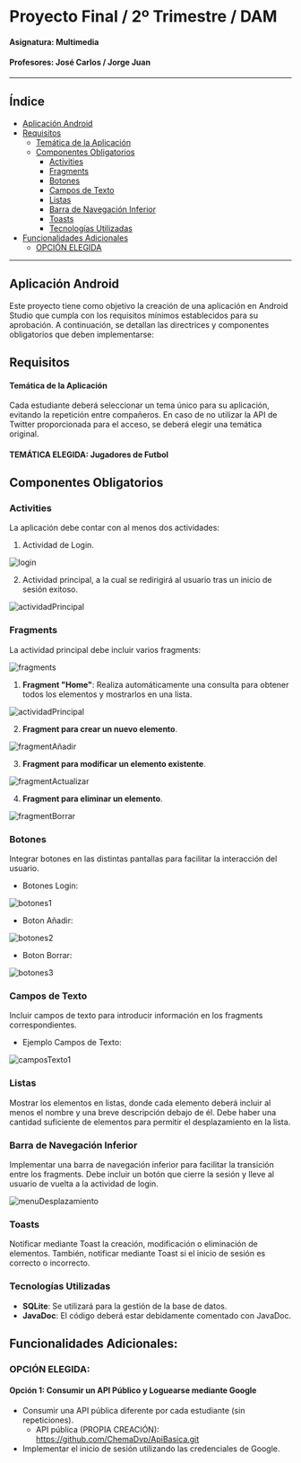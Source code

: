 # Proyecto Final / 2º Trimestre / DAM

#### Asignatura: Multimedia
#### Profesores: José Carlos / Jorge Juan
---

## Índice

- [Aplicación Android](#aplicación-android)
- [Requisitos](#requisitos)
  - [Temática de la Aplicación](#temática-de-la-aplicación)
  - [Componentes Obligatorios](#componentes-obligatorios)
    - [Activities](#activities)
    - [Fragments](#fragments)
    - [Botones](#botones)
    - [Campos de Texto](#campos-de-texto)
    - [Listas](#listas)
    - [Barra de Navegación Inferior](#barra-de-navegación-inferior)
    - [Toasts](#toasts)
    - [Tecnologías Utilizadas](#tecnologías-utilizadas)
- [Funcionalidades Adicionales](#funcionalidades-adicionales)
    - [OPCIÓN ELEGIDA](#opción-elegida)

---

## Aplicación Android

Este proyecto tiene como objetivo la creación de una aplicación en Android Studio que cumpla con los requisitos mínimos establecidos para su aprobación. A continuación, se detallan las directrices y componentes obligatorios que deben implementarse:

## Requisitos
#### Temática de la Aplicación
Cada estudiante deberá seleccionar un tema único para su aplicación, evitando la repetición entre compañeros. En caso de no utilizar la API de Twitter proporcionada para el acceso, se deberá elegir una temática original.

#### TEMÁTICA ELEGIDA: Jugadores de Futbol

## Componentes Obligatorios
### Activities
La aplicación debe contar con al menos dos actividades:

1. Actividad de Login.

![login](https://github.com/ChemaDvp/ProyectoFinalMultimedia/assets/115820368/c9eaf341-7cf3-4d43-b224-db5383e36744)

   
2. Actividad principal, a la cual se redirigirá al usuario tras un inicio de sesión exitoso.

![actividadPrincipal](https://github.com/ChemaDvp/ProyectoFinalMultimedia/assets/115820368/e3d03d59-301b-46cc-af7b-78bf6caa26e0)


### Fragments
La actividad principal debe incluir varios fragments:

![fragments](https://github.com/ChemaDvp/ProyectoFinalMultimedia/assets/115820368/2a14a588-bcfb-412d-8b07-4030a8cf4682)

1. **Fragment "Home"**: Realiza automáticamente una consulta para obtener todos los elementos y mostrarlos en una lista.

![actividadPrincipal](https://github.com/ChemaDvp/ProyectoFinalMultimedia/assets/115820368/95f3409e-917f-4f37-854a-deb80ee80690)

   
2. **Fragment para crear un nuevo elemento**.

![fragmentAñadir](https://github.com/ChemaDvp/ProyectoFinalMultimedia/assets/115820368/295079db-e3d4-4895-8857-3c353758e267)

   
3. **Fragment para modificar un elemento existente**.

![fragmentActualizar](https://github.com/ChemaDvp/ProyectoFinalMultimedia/assets/115820368/4dc1fd94-07ca-4c15-b013-f65597bfecff)

   
4. **Fragment para eliminar un elemento**.

![fragmentBorrar](https://github.com/ChemaDvp/ProyectoFinalMultimedia/assets/115820368/b99c7588-32a2-419a-b19a-a4cf34430ba9)

   

### Botones
Integrar botones en las distintas pantallas para facilitar la interacción del usuario.

- Botones Login:

![botones1](https://github.com/ChemaDvp/ProyectoFinalMultimedia/assets/115820368/3b6e284e-16cd-4935-b025-6fe71903a5c2)

- Boton Añadir:

![botones2](https://github.com/ChemaDvp/ProyectoFinalMultimedia/assets/115820368/0215c4bb-38f2-4ff0-b1d8-848e87e0bf5e)

- Boton Borrar:

![botones3](https://github.com/ChemaDvp/ProyectoFinalMultimedia/assets/115820368/6d47df27-b4a0-42c8-bb7a-73a043313526)


### Campos de Texto
Incluir campos de texto para introducir información en los fragments correspondientes.

- Ejemplo Campos de Texto:

![camposTexto1](https://github.com/ChemaDvp/ProyectoFinalMultimedia/assets/115820368/bf778a8f-3b4e-4643-88a5-50afe54f364c)


### Listas
Mostrar los elementos en listas, donde cada elemento deberá incluir al menos el nombre y una breve descripción debajo de él. Debe haber una cantidad suficiente de elementos para permitir el desplazamiento en la lista.

### Barra de Navegación Inferior
Implementar una barra de navegación inferior para facilitar la transición entre los fragments. Debe incluir un botón que cierre la sesión y lleve al usuario de vuelta a la actividad de login.

![menuDesplazamiento](https://github.com/ChemaDvp/ProyectoFinalMultimedia/assets/115820368/b44c317c-9b89-4f87-8819-748c37d435aa)


### Toasts
Notificar mediante Toast la creación, modificación o eliminación de elementos. También, notificar mediante Toast si el inicio de sesión es correcto o incorrecto.

### Tecnologías Utilizadas
- **SQLite**: Se utilizará para la gestión de la base de datos.
- **JavaDoc**: El código deberá estar debidamente comentado con JavaDoc.

## Funcionalidades Adicionales:
### OPCIÓN ELEGIDA: 
#### Opción 1: Consumir un API Público y Loguearse mediante Google

- Consumir una API pública diferente por cada estudiante (sin repeticiones).
  - API pública (PROPIA CREACIÓN): https://github.com/ChemaDvp/ApiBasica.git
- Implementar el inicio de sesión utilizando las credenciales de Google.
